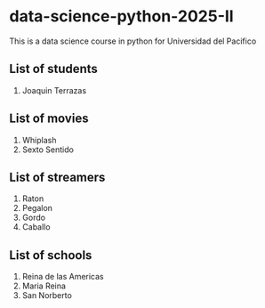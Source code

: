 # data-science-python-2025-II
This is a data science course in python for Universidad del Pacifico
## List of students
1. Joaquin Terrazas
## List of movies
1. Whiplash
2. Sexto Sentido
## List of streamers
1. Raton
2. Pegalon
3. Gordo
4. Caballo


## List of schools
1. Reina de las Americas
2. Maria Reina
3. San Norberto